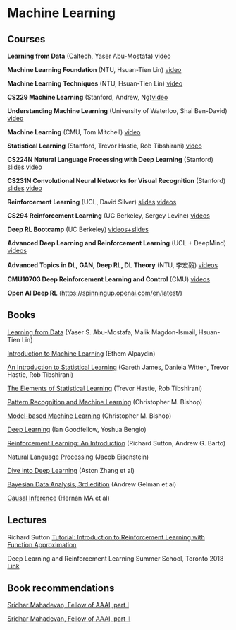 # Machine Learning

## Courses
 **Learning from Data** (Caltech, Yaser Abu-Mostafa) [video](https://www.youtube.com/watch?v=mbyG85GZ0PI&list=PLD63A284B7615313A)

**Machine Learning Foundation** (NTU, Hsuan-Tien Lin) [video](https://www.youtube.com/watch?v=nQvpFSMPhr0&list=PLXVfgk9fNX2I7tB6oIINGBmW50rrmFTqf)

**Machine Learning Techniques** (NTU, Hsuan-Tien Lin) [video](https://www.youtube.com/watch?v=A-GxGCCAIrg&list=PLXVfgk9fNX2IQOYPmqjqWsNUFl2kpk1U2)

**CS229 Machine Learning** (Stanford, Andrew, Ng)[video](https://www.youtube.com/watch?v=UzxYlbK2c7E&list=PLA89DCFA6ADACE599)

**Understanding Machine Learning** (University of Waterloo, Shai Ben-David) [video](https://www.youtube.com/watch?v=b5NlRg8SjZg&list=PLFze15KrfxbH8SE4FgOHpMSY1h5HiRLMm)

**Machine Learning** (CMU, Tom Mitchell) [video](http://www.cs.cmu.edu/~tom/10701_sp11/lectures.shtml)

**Statistical Learning** (Stanford, Trevor Hastie, Rob Tibshirani) [video](https://lagunita.stanford.edu/courses/HumanitiesSciences/StatLearning/Winter2016/about)

**CS224N Natural Language Processing with Deep Learning** (Stanford) [slides](http://web.stanford.edu/class/cs224n/syllabus.html) [video](https://www.youtube.com/watch?v=OQQ-W_63UgQ&list=PL3FW7Lu3i5Jsnh1rnUwq_TcylNr7EkRe6)

**CS231N Convolutional Neural Networks for Visual Recognition** (Stanford) [slides](http://cs231n.stanford.edu/syllabus.html) [video](https://www.youtube.com/watch?v=vT1JzLTH4G4&list=PLC1qU-LWwrF64f4QKQT-Vg5Wr4qEE1Zxk)

**Reinforcement Learning** (UCL, David Silver) [slides](http://www0.cs.ucl.ac.uk/staff/d.silver/web/Teaching.html) [videos](https://www.youtube.com/watch?v=2pWv7GOvuf0&list=PLzuuYNsE1EZAXYR4FJ75jcJseBmo4KQ9-&index=1)

**CS294 Reinforcement Learning** (UC Berkeley, Sergey Levine) [videos](https://www.youtube.com/playlist?list=PLkFD6_40KJIxJMR-j5A1mkxK26gh_qg37)

**Deep RL Bootcamp** (UC Berkeley) [videos+slides](https://sites.google.com/view/deep-rl-bootcamp/lectures)

**Advanced Deep Learning and Reinforcement Learning** (UCL + DeepMind) [videos](https://www.youtube.com/playlist?list=PLqYmG7hTraZDNJre23vqCGIVpfZ_K2RZs)

**Advanced Topics in DL, GAN, Deep RL, DL Theory** (NTU, 李宏毅) [videos](https://www.youtube.com/channel/UC2ggjtuuWvxrHHHiaDH1dlQ/featured) 

**CMU10703 Deep Reinforcement Learning and Control** (CMU) [videos](https://www.youtube.com/watch?v=DIE0jG1Jk8k&list=PLpIxOj-HnDsNfvOwRKLsUobmnF2J1l5oV)

**Open AI Deep RL** (https://spinningup.openai.com/en/latest/)

## Books
 [Learning from Data](https://work.caltech.edu/textbook.html) (Yaser S. Abu-Mostafa, Malik Magdon-Ismail, Hsuan-Tien Lin)

[Introduction to Machine Learning](https://www.amazon.com/Introduction-Machine-Learning-Adaptive-Computation/dp/0262028182/ref=sr_1_9?ie=UTF8&qid=1542738509&sr=8-9&keywords=introduction+to+machine+learning) (Ethem Alpaydin)

[An Introduction to Statistical Learning](http://www-bcf.usc.edu/~gareth/ISL/ISLR%20First%20Printing.pdf) (Gareth James, Daniela Witten, Trevor Hastie, Rob Tibshirani)

[The Elements of Statistical Learning](https://web.stanford.edu/~hastie/ElemStatLearn/) (Trevor Hastie, Rob Tibshirani)

[Pattern Recognition and Machine Learning](https://www.microsoft.com/en-us/research/people/cmbishop/#!prml-book) (Christopher M. Bishop)

[Model-based Machine Learning](http://www.mbmlbook.com/index.html) (Christopher M. Bishop)

[Deep Learning](https://www.deeplearningbook.org/) (Ian Goodfellow, Yoshua Bengio)

[Reinforcement Learning: An Introduction](http://incompleteideas.net/book/the-book-2nd.html) (Richard Sutton, Andrew G. Barto)

[Natural Language Processing](https://github.com/jacobeisenstein/gt-nlp-class/blob/master/notes/eisenstein-nlp-notes-10-15-2018.pdf) (Jacob Eisenstein)

[Dive into Deep Learning](http://en.diveintodeeplearning.org/chapter_introduction/index.html) (Aston Zhang et al)

[Bayesian Data Analysis, 3rd edition](http://www.stat.columbia.edu/~gelman/book/) (Andrew Gelman et al)

[Causal Inference](https://www.hsph.harvard.edu/miguel-hernan/causal-inference-book/) (Hernán MA et al)
## Lectures
Richard Sutton [Tutorial: Introduction to Reinforcement Learning with Function Approximation](https://www.youtube.com/watch?v=ggqnxyjaKe4)

Deep Learning and Reinforcement Learning Summer School, Toronto 2018 [Link](http://videolectures.net/DLRLsummerschool2018_toronto/)

## Book recommendations
[Sridhar Mahadevan, Fellow of AAAI, part I](https://www.quora.com/What-textbooks-had-the-biggest-impact-on-you-as-a-machine-learning-researcher)

[Sridhar Mahadevan, Fellow of AAAI, part II](https://www.quora.com/If-you-could-buy-20-math-books-for-machine-learning-what-books-would-you-buy)
